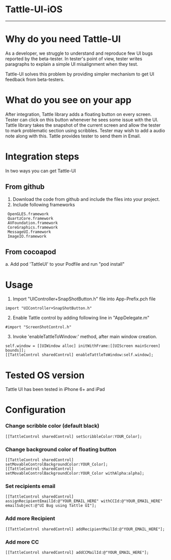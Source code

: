 # Tattle-UI-iOS
-----------------

# Why do you need Tattle-UI

As a developer, we struggle to understand and reproduce few UI
bugs reported by the beta-tester. In tester's point of view, tester
writes paragraphs to explain a simple UI misalignment when they test.

Tattle-UI solves this problem by providing simpler mechanism to get UI feedback
from beta-testers. 

# What do you see on your app

After integration, Tattle library adds a floating button on every screen. 
Tester can click on this button whenever he sees some issue with the UI.
Tattle library takes the snapshot of the current screen and allow the tester
to mark problematic section using scribbles. Tester may wish to add a audio note along with this. 
Tattle provides tester to send them in Email. 

# Integration steps

In two ways you can get Tattle-UI

## From github 
1. Download the code from github and include the files into your project. 
2. Include following frameworks
```
 OpenGLES.framework
 QuartzCore.framework
 AVFoundation.framework
 CoreGraphics.framework
 MessageUI.framework
 ImageIO.framework  
```

## From cocoapod
a. Add pod 'TattleUI' to your Podfile and run "pod install"

# Usage
1. Import "UIController+SnapShotButton.h" file into App-Prefix.pch file 

```
import "UIController+SnapShotButton.h"
```

2. Enable Tattle control by adding following line in "AppDelegate.m"

```
#import "ScreenShotControl.h"
```

3. Invoke 'enableTattleToWindow:' method, after main window creation.

```
self.window = [[UIWindow alloc] initWithFrame:[[UIScreen mainScreen] bounds]]; 
[[TattleControl sharedControl] enableTattleToWindow:self.window];
```

# Tested OS version

Tattle UI has been tested in iPhone 6+ and iPad 

# Configuration


### Change scribble color (default black)

```
[[TattleControl sharedControl] setScribbleColor:YOUR_Color];
```

### Change background color of floating button

```
[[TattleControl sharedControl] setMovableControlBackgroundColor:YOUR_Color];
[[TattleControl sharedControl] setMovableControlBackgroundColor:YOUR_Color withAlpha:alpha];
```

### Set recipients email 
```
[[TattleControl sharedControl] assignRecipientEmailId:@"YOUR_EMAIL_HERE" withCCId:@"YOUR_EMAIL_HERE" emailSubject:@"UI Bug using Tattle UI"];
```

### Add more Recipient

```
[[TattleControl sharedControl] addRecipientMailId:@"YOUR_EMAIL_HERE"];
```

### Add more CC

```
[[TattleControl sharedControl] addCCMailId:@"YOUR_EMAIL_HERE"];
```


